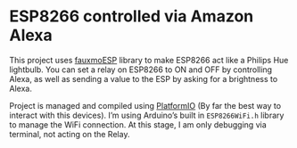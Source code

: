 # ESP8266 controlled via Amazon Alexa

This project uses [fauxmoESP](https://github.com/vintlabs/fauxmoESP) library to make ESP8266 act like a Philips Hue lightbulb. You can set a relay on ESP8266 to ON and OFF by controlling Alexa, as well as sending a value to the ESP by asking for a brightness to Alexa.

Project is managed and compiled using [PlatformIO](https://platformio.org/) (By far the best way to interact with this devices).
I’m using Arduino’s built in `ESP8266WiFi.h` library to manage the WiFi connection.
At this stage, I am only debugging via terminal, not acting on the Relay.
